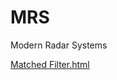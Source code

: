 # MRS
Modern Radar Systems

[Matched Filter.html](https://anuragpaul0.github.io/MRS/Matched%20Filter.html)
